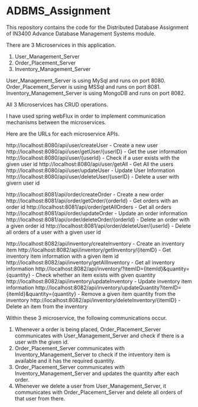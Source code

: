 # ADBMS_Assignment
This repository contains the code for the Distributed Database Assignment of IN3400 Advance Database Management Systems module.

There are 3 Microservices in this application.
  1) User_Management_Server
  2) Order_Placement_Server
  3) Inventory_Management_Server

User_Management_Server is using MySql and runs on port 8080.
Order_Placement_Server is using MSSql and runs on port 8081.
Inventory_Management_Server is using MongoDB and runs on port 8082.

All 3 Microservices has CRUD operations. 

I have used spring webFlux in order to implement communication mechanisms between the microservices.

Here are the URLs for each microservice APIs.

http://localhost:8080/api/user/createUser - Create a new user
http://localhost:8080/api/user/getUser/{userID} - Get the user information
http://localhost:8080/api/user/{userId} - Check if a user exists with the given user id
http://localhost:8080/api/user/getAll - Get All the users
http://localhost:8080/api/user/updateUser - Update User Information
http://localhost:8080/api/user/deleteUser/{userID} - Delete a user with givern user id

http://localhost:8081/api/order/createOrder - Create a new order
http://localhost:8081/api/order/getOrder/{orderId} - Get orders with an order id
http://localhost:8081/api/order/getAllOrders - Get all orders
http://localhost:8081/api/order/updateOrder - Update an order information
http://localhost:8081/api/order/deleteOrder/{orderId} - Delete an order with a given order id
http://localhost:8081/api/order/deleteUser/{userId} - Delete all orders of a user with a given user id

http://localhost:8082/api/inventory/createInventory - Create an inventory item
http://localhost:8082/api/inventory/getInventory/{itemID} - Get inventory item information with a given item id
http://localhost:8082/api/inventory/getAllInventory - Get all inventory information
http://localhost:8082/api/inventory/?itemID={itemId}&quantity={quantity} - Check whether an item exists with given quantity 
http://localhost:8082/api/inventory/updateInventory - Update inventory item information
http://localhost:8082/api/inventory/updateQuantity?itemID={itemId}&quantity={quantity} - Remove a given item quantity from the inventory
http://localhost:8082/api/inventory/deleteInventory/{itemID} - Delete an item from the inventory

Within these 3 microservice, the following communications occur.
  1) Whenever a order is being placed, Order_Placement_Server communicates with User_Management_Server and check if there is a user with the given id.
  2) Order_Placement_Server communicates with Inventory_Management_Server to check if the intventory item is available and it has the required quantity.
  3) Order_Placement_Server communicates with Inventory_Management_Server and updates the quantity after each order.
  4) Whenever we delete a user from User_Management_Server, it communicates with Order_Placement_Server and delete all orders of that user from there.

